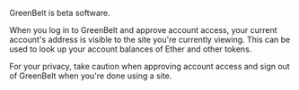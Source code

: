 GreenBelt is beta software. 

When you log in to GreenBelt and approve account access, your current account's address is visible to the site you're currently viewing. This can be used to look up your account balances of Ether and other tokens.

For your privacy, take caution when approving account access and sign out of GreenBelt when you're done using a site.

